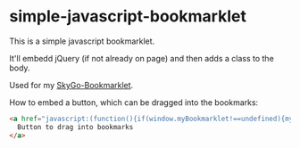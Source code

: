 # simple-javascript-bookmarklet

This is a simple javascript bookmarklet. 

It'll embedd jQuery (if not already on page) and then adds a class to the body.

Used for my [SkyGo-Bookmarklet](http://niklasmeyer.de/tools/skygo-bookmarklet).


How to embed a button, which can be dragged into the bookmarks:
```html
<a href="javascript:(function(){if(window.myBookmarklet!==undefined){myBookmarklet();}else{document.body.appendChild(document.createElement('script')).src='LINKTOYOURJSFILE';}})();">
  Button to drag into bookmarks
</a>
```
